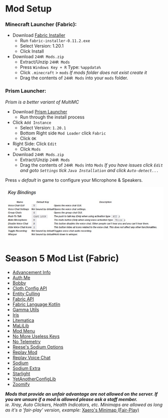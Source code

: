 # Mod Setup
### Minecraft Launcher (Fabric):
- Download [Fabric Installer](https://fabricmc.net/use/installer/)
    - Run `fabric-installer-0.11.2.exe`
    - Select Version: 1.20.1
    - Click Install
- Download `24HR Mods.zip`
    - Extract/Unzip `24HR Mods`
    - Press `Windows Key + R` Type: `%appdata%`
    - Click `.minecraft` > `mods` *If mods folder does not exist create it*
    - Drag the contents of `24HR Mods` into your `mods` folder.
### Prism Launcher: 
*Prism is a better variant of MultiMC*
- Download [Prism Launcher](https://prismlauncher.org/download/)
    - Run through the install process
- Click `Add Instance`
    -  Select Version: `1.20.1`
    - Bottom Right side `Mod Loader` click `Fabric`
    - Click `OK`
-  Right Side: Click `Edit`
    - Click `Mods`
- Download `24HR Mods.zip`
    - Extract/Unzip `24HR Mods`
    - Drag the contents of `24HR Mods` into `Mods`
*If you have issues click `Edit` and goto `Settings` tick `Java Installation` and click `Auto-detect...`*

Press `v` *default* in game to configure your Microphone & Speakers.

![voiceChat.png](https://github.com/24hrSMP/24hrMods/blob/main/voiceChat.png?raw=true)

# Season 5 Mod List (Fabric)
- [Advancement Info](https://modrinth.com/mod/advancementinfo)
- [Auth Me](https://modrinth.com/mod/auth-me)
- [Bobby](https://modrinth.com/mod/bobby)
- [Cloth Config API](https://modrinth.com/mod/cloth-config)
- [Entity Culling](https://modrinth.com/mod/entityculling)
- [Fabric API](https://modrinth.com/mod/fabric-api)
- [Fabric Language Kotlin](https://modrinth.com/mod/fabric-language-kotlin)
- [Gamma Utils](https://modrinth.com/mod/gamma-utils)
- [Iris](https://modrinth.com/mod/iris)
- [Litematica](https://www.curseforge.com/minecraft/mc-mods/litematica)
- [MaLiLib](https://www.curseforge.com/minecraft/mc-mods/malilib)
- [Mod Menu](https://modrinth.com/mod/modmenu)
- [No More Useless Keys](https://modrinth.com/mod/nmuk)
- [No Telemetry](https://modrinth.com/mod/no-telemetry)
- [Reese's Sodium Options](https://modrinth.com/mod/reeses-sodium-options)
- [Replay Mod](https://www.replaymod.com/)
- [Replay Voice Chat](https://modrinth.com/mod/replay-voice-chat)
- [Sodium](https://modrinth.com/mod/sodium)
- [Sodium Extra](https://modrinth.com/mod/sodium-extra)
- [Starlight](https://modrinth.com/mod/starlight)
- [YetAnotherConfigLib](https://modrinth.com/mod/yacl)
- [Zoomify](https://modrinth.com/mod/zoomify)

***Mods that provide an unfair advantage are not allowed on the server. If you are unsure if a mod is allowed please ask a staff member.***<br>
*ie. Xray, Auto Clickers, Health Indicators, etc.*
*Minimaps are allowed as long as it's a 'fair-play' version, example:* [Xaero's Minimap (Fair-Play)](https://modrinth.com/mod/xaeros-minimap-fair)
